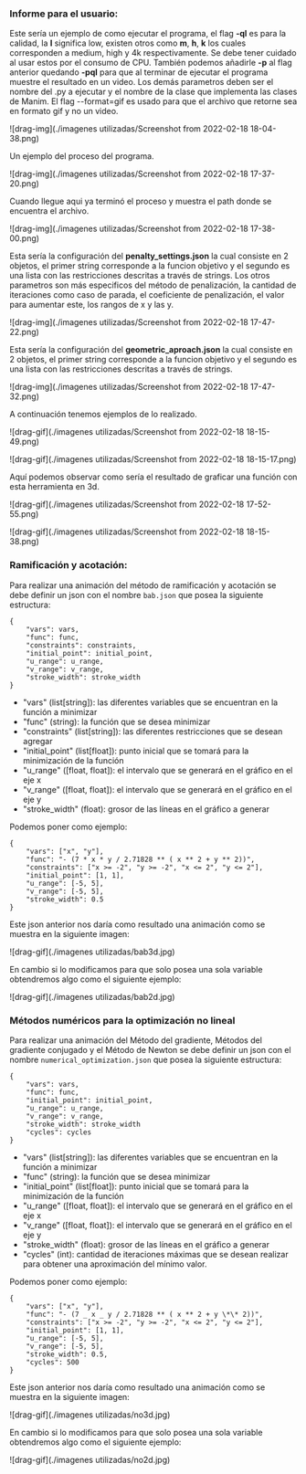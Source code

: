 ### Informe para el usuario:

Este sería un ejemplo de como ejecutar el programa, el flag **-ql** es para la calidad, la **l** significa low, existen otros como **m**, **h**, **k** los cuales corresponden a medium, high y 4k respectivamente. Se debe tener cuidado al usar estos por el consumo de CPU. También podemos añadirle **-p** al flag anterior quedando **-pql** para que al terminar de ejecutar el programa muestre el resultado en un video. Los demás parametros deben ser el nombre del .py a ejecutar y el nombre de la clase que implementa las clases de Manim. El flag --format=gif es usado para que el archivo que retorne sea en formato gif y no un video.

![drag-img](./imagenes utilizadas/Screenshot from 2022-02-18 18-04-38.png)

Un ejemplo del proceso del programa.

![drag-img](./imagenes utilizadas/Screenshot from 2022-02-18 17-37-20.png)

Cuando llegue aqui ya terminó el proceso y muestra el path donde se encuentra el archivo.

![drag-img](./imagenes utilizadas/Screenshot from 2022-02-18 17-38-00.png)

Esta sería la configuración del **penalty_settings.json** la cual consiste en 2 objetos, el primer string corresponde a la funcion objetivo y el segundo es una lista con las restricciones descritas a través de strings. Los otros parametros son más especificos del método de penalización, la cantidad de iteraciones como caso de parada, el coeficiente de penalización, el valor para aumentar este, los rangos de x y las y.

![drag-img](./imagenes utilizadas/Screenshot from 2022-02-18 17-47-22.png)

Esta sería la configuración del **geometric_aproach.json** la cual consiste en 2 objetos, el primer string corresponde a la funcion objetivo y el segundo es una lista con las restricciones descritas a través de strings.

![drag-img](./imagenes utilizadas/Screenshot from 2022-02-18 17-47-32.png)

A continuación tenemos ejemplos de lo realizado.

![drag-gif](./imagenes utilizadas/Screenshot from 2022-02-18 18-15-49.png)

![drag-gif](./imagenes utilizadas/Screenshot from 2022-02-18 18-15-17.png)

Aquí podemos observar como sería el resultado de graficar una función con esta herramienta en 3d.

![drag-gif](./imagenes utilizadas/Screenshot from 2022-02-18 17-52-55.png)

![drag-gif](./imagenes utilizadas/Screenshot from 2022-02-18 18-15-38.png)

### Ramificación y acotación:

Para realizar una animación del método de ramificación y acotación se debe definir un json con el nombre `bab.json` que posea la siguiente estructura:

    {
        "vars": vars,
        "func": func,
        "constraints": constraints,
        "initial_point": initial_point,
        "u_range": u_range,
        "v_range": v_range,
        "stroke_width": stroke_width
    }

- "vars" (list[string]): las diferentes variables que se encuentran en la función a minimizar
- "func" (string): la función que se desea minimizar
- "constraints" (list[string]): las diferentes restricciones que se desean agregar
- "initial_point" (list[float]): punto inicial que se tomará para la minimización de la función
- "u_range" ([float, float]): el intervalo que se generará en el gráfico en el eje x
- "v_range" ([float, float]): el intervalo que se generará en el gráfico en el eje y
- "stroke_width" (float): grosor de las líneas en el gráfico a generar

Podemos poner como ejemplo:

    {
        "vars": ["x", "y"],
        "func": "- (7 * x * y / 2.71828 ** ( x ** 2 + y ** 2))",
        "constraints": ["x >= -2", "y >= -2", "x <= 2", "y <= 2"],
        "initial_point": [1, 1],
        "u_range": [-5, 5],
        "v_range": [-5, 5],
        "stroke_width": 0.5
    }

Este json anterior nos daría como resultado una animación como se muestra en la siguiente imagen:

![drag-gif](./imagenes utilizadas/bab3d.jpg)

En cambio si lo modificamos para que solo posea una sola variable obtendremos algo como el siguiente ejemplo:

![drag-gif](./imagenes utilizadas/bab2d.jpg)

### Métodos numéricos para la optimización no lineal

Para realizar una animación del Método del gradiente, Métodos del gradiente conjugado y el Método de Newton se debe definir un json con el nombre `numerical_optimization.json` que posea la siguiente estructura:

    {
        "vars": vars,
        "func": func,
        "initial_point": initial_point,
        "u_range": u_range,
        "v_range": v_range,
        "stroke_width": stroke_width
        "cycles": cycles
    }

- "vars" (list[string]): las diferentes variables que se encuentran en la función a minimizar
- "func" (string): la función que se desea minimizar
- "initial_point" (list[float]): punto inicial que se tomará para la minimización de la función
- "u_range" ([float, float]): el intervalo que se generará en el gráfico en el eje x
- "v_range" ([float, float]): el intervalo que se generará en el gráfico en el eje y
- "stroke_width" (float): grosor de las líneas en el gráfico a generar
- "cycles" (int): cantidad de iteraciones máximas que se desean realizar para obtener una aproximación del mínimo valor.

Podemos poner como ejemplo:

    {
        "vars": ["x", "y"],
        "func": "- (7 _ x _ y / 2.71828 ** ( x ** 2 + y \*\* 2))",
        "constraints": ["x >= -2", "y >= -2", "x <= 2", "y <= 2"],
        "initial_point": [1, 1],
        "u_range": [-5, 5],
        "v_range": [-5, 5],
        "stroke_width": 0.5,
        "cycles": 500
    }

Este json anterior nos daría como resultado una animación como se muestra en la siguiente imagen:

![drag-gif](./imagenes utilizadas/no3d.jpg)

En cambio si lo modificamos para que solo posea una sola variable obtendremos algo como el siguiente ejemplo:

![drag-gif](./imagenes utilizadas/no2d.jpg)
